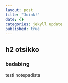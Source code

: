 ```yaml
---
layout: post
title: "Joink!"
date: {}
categories: jekyll update
published: true
---
```


## h2 otsikko

### badabing

testi notepadista



